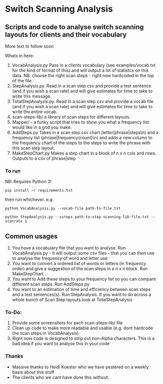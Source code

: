 # Switch Scanning Analysis
## Scripts and code to analyse switch scanning layouts for clients and their vocabulary

More text to follow soon

Whats in here:

1. VocabAnalysis.py Pass in a clients vocabulary (see examples/vocab.txt for the kind of format of this) and will output a lot of statistcs on this data. NB: choose the right scan steps - right now hardcoded in the top of the file. 
2. StepAnalysis.py. Read in a scan step csv and provide a test sentence (and if you wish a scan rate) and will give estimates for time to take to write this message.
3. TotalStepAnalysis.py. Read in a scan step csv and provide a vocab file (and if you wish a scan rate) and will give estimates for time to take to write the entire vocab.
4. scan-steps-lib/ a library of scan steps for different layouts. 
5. Mapper/ - a funky script that tries to show you what a frequency list would like in a grid you make. 
6. AddSteps.py Takes in a scan step csv chart (letter/phrase|steps\n) and a frequency list (phrase|frequency(count)\n) and adds a new column to the frequency chart of the steps to the steps to write the phrase with this scan step layout.
7. MakeStepChart.py Makes a step chart in a block of n x n cols and rows. Outputs to a csv of phrase|step

### To run

NB: Requires Python 3!

`pip install -r requirements.txt`

then run whichever. e.g:

`python VocabAnalysis.py --vocab-file path-to-file.txt`

`python StepAnalysis.py --ssteps path-to-step-scanning-lib-file.txt --scanrate 1`

## Common usages

1. You have a vocabulary file that you want to analyse. Run VocabAnalysis.py - it will output some csv files - that you can then use to analyse the frequency of word and letter use
2. You want to convert a ordered list of words or letters (in frequency order) and give a suggestion of the scan steps in a n x n block. Run MakeStepChart 
3. You want to Add these steps to your frequency list so you can compare different scan steps. Run AddSteps.py
4. You want to an estimation of time and efficiency between scan steps and a test sentences(s). Run StepAnalysis. If you want to do across a whole bunch of Scan Step layouts look at TotalStepAnalysis


### To-Do:

1. Provide some screenshots for each scan-steps-lib/ file
2. Clean up code to make more readable and usable (e.g. dont hardcode the scan steps in VocabAnalysis)
3. Right now code is designed to strip out non-Alpha characters. This is a bad idea if you want to analyse this in your code


### Thanks

- Massive thanks to Heidi Koester who we have pestered on a weekly basis about this stuff 
- The clients who we cant have done this without. 



